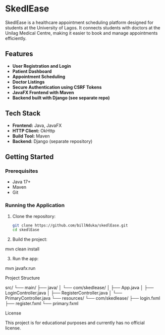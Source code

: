 # SkedlEase

SkedlEase is a healthcare appointment scheduling platform designed for students at the University of Lagos. It connects students with doctors at the Unilag Medical Centre, making it easier to book and manage appointments efficiently.

## Features

- **User Registration and Login**
- **Patient Dashboard**
- **Appointment Scheduling**
- **Doctor Listings**
- **Secure Authentication using CSRF Tokens**
- **JavaFX Frontend with Maven**
- **Backend built with Django (see separate repo)**

## Tech Stack

- **Frontend:** Java, JavaFX
- **HTTP Client:** OkHttp
- **Build Tool:** Maven
- **Backend:** Django (separate repository)

## Getting Started

### Prerequisites

- Java 17+
- Maven
- Git

### Running the Application

1. Clone the repository:
   ```bash
   git clone https://github.com/billNduka/skedlEase.git
   cd skedlEase

2. Build the project:

mvn clean install


3. Run the app:

mvn javafx:run



Project Structure

src/
└── main/
    ├── java/
    │   └── com/skedlease/
    │       ├── App.java
    │       ├── LoginController.java
    │       ├── RegisterController.java
    │       └── PrimaryController.java
    └── resources/
        └── com/skedlease/
            ├── login.fxml
            ├── register.fxml
            └── primary.fxml

License

This project is for educational purposes and currently has no official license.
